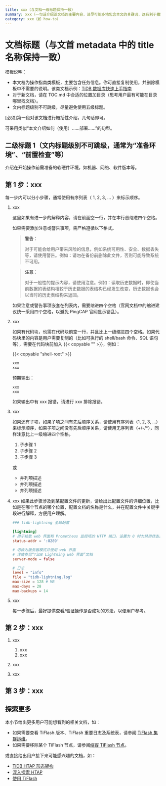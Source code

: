 ```yaml
---
title: xxx（与文档一级标题保持一致）
summary: xxx（一句话介绍该文档的主要内容，请尽可能多地包含本文的关键词，这有利于搜索引擎优化）
category: xxx（如 how-to）
---
```


# 文档标题（与文首 metadata 中的 title 名称保持一致）

模板说明：

- 本文档为操作指南类模板，主要包含任务信息。你可直接复制使用，并删除模板中不需要的说明。该类文档示例：[TiDB 数据库快速上手指南](/quick-start-with-tidb.md)
- 对于新文档，请在 TOC.md 中合适的位置加目录（思考用户最有可能在目录哪里找文档）。
- 文内标题级别不可跳级，尽量避免使用五级标题。

[必须]第一段对该文档进行概括性介绍，几句话即可。

可采用类似“本文介绍如何（使用）……部署……”的句型。

## 二级标题 1（文内标题级别不可跳级，通常为“准备环境”、“前置检查”等）

介绍在开始操作前需准备的软硬件环境，如机器、网络、软件版本等。

## 第 1 步：xxx

每一步内可以分小步骤，通常使用有序列表（ 1, 2, 3, … ）来标示顺序。

1. xxx

    这里如果有进一步的解释内容，请在前面空一行，并在本行首缩进四个空格。

    如果需要添加注意或警告事项，需严格遵循以下格式。

    > **警告：**
    >
    > 对于可能会给用户带来风险的信息，例如系统可用性、安全、数据丢失等，请使用警告。例如：请勿在备份前删除此文件，否则可能导致系统不可用。

    > **注意：**
    >
    > 对于一般性的提示内容，请使用注意。例如：读取历史数据时，即使当前数据的表结构相较于历史数据的表结构已经发生改变，历史数据也会以当时的历史表结构来返回。

    如果注意或警告事项嵌套在列表内，需要缩进四个空格（官网文档中的缩进建议统一采用四个空格，以避免 PingCAP 官网显示错乱）。

2. xxx

    如果有代码块，也需在代码块前空一行，并且比上一级缩进四个空格。如果代码块里的内容是用户需要复制的（比如可执行的 shell/bash 命令、SQL 语句等），需要在代码块前加入 {{< copyable "" >}}，例如：

    {{< copyable "shell-root" >}}

    ```bash
    xxx
    xxx
    ```

    预期输出：

    ```bash
    xxx
    xxx
    ```

    如果输出中有 xxx 报错，请进行 xxx 排除报错。

3. xxx

    如果还有子项，如果子项之间有先后顺序关系，请使用有序列表（1, 2, 3, …）来标示顺序，如果子项之间没有先后顺序关系，请使用无序列表（+/-/*），同样注意比上一级缩进四个空格。

    1. 子步骤 1
    2. 子步骤 2
    3. 子步骤 3

    或

    + 并列项描述
    + 并列项描述
    + 并列项描述

4. xxx 如果此步骤涉及到某配置文件的更新，请给出此配置文件的详细位置，比如是在哪个节点的哪个位置，配置文档的名称是什么，并在配置文件中关键字段进行解释，方便用户理解。

    ```toml
    ### tidb-lightning 全局配置

    [lightning]
    # 用于拉取 web 界面和 Prometheus 监控项的 HTTP 端口。设置为 0 时为禁用状态。
    status-addr = ':8289'

    # 切换为服务器模式并使用 web 界面
    # 详情参见“TiDB Lightning web 界面”文档
    server-mode = false

    # 日志
    level = "info"
    file = "tidb-lightning.log"
    max-size = 128 # MB
    max-days = 28
    max-backups = 14
    ```

5. xxx

    每一步骤后，最好提供查看/验证操作是否成功的方法，以便用户参考。

## 第 2 步：xxx

1. xxx

    1. xxx
    2. xxx

2. xxx

3. xxx

## 第 3 步：xxx

## 探索更多

本小节给出更多用户可能想看到的相关文档，如：

- 如果需要查看 TiFlash 版本、TiFlash 重要日志及系统表，请参阅 [TiFlash 集群运维](/tiflash/maintain-tiflash.md)。
- 如果需要移除某个 TiFlash 节点，请参阅[缩容 TiFlash 节点](/scale-tidb-using-tiup.md#缩容-tiflash-节点)。

或直接给出用户接下来可能感兴趣的文档，如：

- [TiDB HTAP 形态架构](/tiflash/tiflash-overview.md#整体架构)
- [深入探索 HTAP](/explore-htap.md)
- [使用 TiFlash](/tiflash/tiflash-overview.md#使用-tiflash)